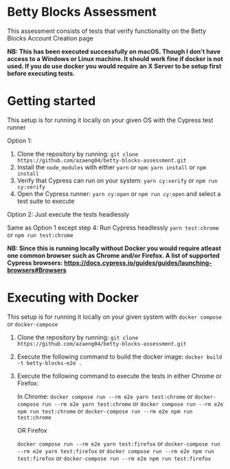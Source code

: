 # Betty Blocks Assessment

This assessment consists of tests that verify functionality on the Betty Blocks Account Creation page

**NB: This has been executed successfully on macOS. Though I don't have access to a Windows or Linux machine. It should work fine if docker is not used. If you do use docker you would require an X Server to be setup first before executing tests.**

# Getting started

This setup is for running it locally on your given OS with the Cypress test runner

Option 1:

1.  Clone the repository by running: `git clone https://github.com/azaeng04/betty-blocks-assessment.git`
2.  Install the `node_modules` with either `yarn` or `npm`: `yarn install` or `npm install`
3.  Verify that Cypress can run on your system: `yarn cy:verify` or
    `npm run cy:verify`
4.  Open the Cypress runner: `yarn cy:open` or `npm run cy:open` and select a test suite to execute

Option 2: Just execute the tests headlessly

Same as Option 1 except step 4: Run Cypress headlessly `yarn test:chrome` or `npm run test:chrome`

**NB: Since this is running locally without Docker you would require atleast one common browser such as Chrome and/or Firefox. A list of supported Cypress browsers: https://docs.cypress.io/guides/guides/launching-browsers#Browsers**

# Executing with Docker

This setup is for running it locally on your given system with `docker compose` or `docker-compose`

1. Clone the repository by running: `git clone https://github.com/azaeng04/betty-blocks-assessment.git`
2. Execute the following command to build the docker image: `docker build -t betty-blocks-e2e .`
3. Execute the following command to execute the tests in either Chrome or Firefox:

   In Chrome:
   `docker compose run --rm e2e yarn test:chrome` or
   `docker-compose run --rm e2e yarn test:chrome` or
   `docker compose run --rm e2e npm run test:chrome` or
   `docker-compose run --rm e2e npm run test:chrome`

   OR Firefox

   `docker compose run --rm e2e yarn test:firefox` or
   `docker-compose run --rm e2e yarn test:firefox` or
   `docker compose run --rm e2e npm run test:firefox` or
   `docker-compose run --rm e2e npm run test:firefox`

